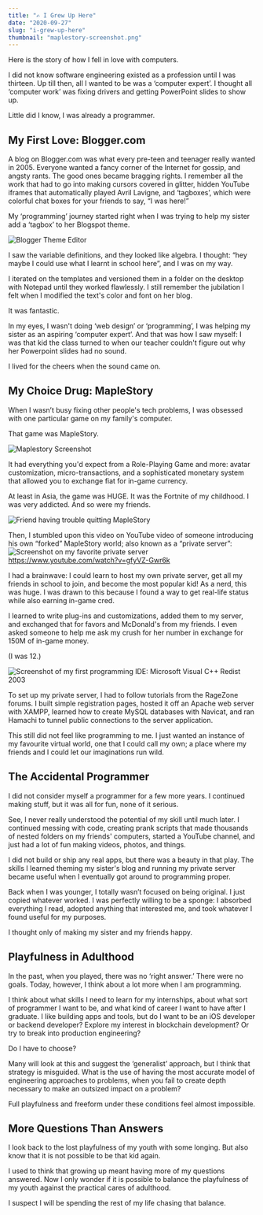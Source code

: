 ```yaml
---
title: "✍️ I Grew Up Here" 
date: "2020-09-27"
slug: "i-grew-up-here"
thumbnail: "maplestory-screenshot.png"
---
```


Here is the story of how I fell in love with computers. 

I did not know software engineering existed as a profession until I was thirteen. Up till then, all I wanted to be was a ‘computer expert’. I thought all ‘computer work’ was fixing drivers and getting PowerPoint slides to show up.

Little did I know, I was already a programmer. 

## My First Love: Blogger.com

A blog on Blogger.com was what every pre-teen and teenager really wanted in 2005. Everyone wanted a fancy corner of the Internet for gossip, and angsty rants. The good ones became bragging rights. I remember all the work that had to go into making cursors covered in glitter, hidden YouTube iframes that automatically played Avril Lavigne, and ‘tagboxes’, which were colorful chat boxes for your friends to say, “I was here!”

My ‘programming’ journey started right when I was trying to help my sister add a ‘tagbox’ to her Blogspot theme.

![Blogger Theme Editor](blogger.png)

I saw the variable definitions, and they looked like algebra. I thought: “hey maybe I could use what I learnt in school here”, and I was on my way. 

I iterated on the templates and versioned them in a folder on the desktop with Notepad until they worked flawlessly. I still remember the jubilation I felt when I modified the text's color and font on her blog. 

It was fantastic.

In my eyes, I wasn't doing ‘web design’ or ‘programming’, I was helping my sister as an aspiring ‘computer expert’. And that was how I saw myself: I was that kid the class turned to when our teacher couldn't figure out why her Powerpoint slides had no sound. 

I lived for the cheers when the sound came on.

## My Choice Drug: MapleStory

When I wasn’t busy fixing other people's tech problems, I was obsessed with one particular game on my family's computer. 

That game was MapleStory. 

![Maplestory Screenshot](maplestory-screenshot.png)

It had everything you'd expect from a Role-Playing Game and more: avatar customization, micro-transactions, and a sophisticated monetary system that allowed you to exchange fiat for in-game currency.

At least in Asia, the game was HUGE. It was the Fortnite of my childhood. I was very addicted. And so were my friends.

![Friend having trouble quitting MapleStory](chester-quitting-maple.png)

Then, I stumbled upon this video on YouTube video of someone introducing his own “forked” MapleStory world; also known as a “private server”:
![Screenshot on my favorite private server](sydneyms-video.png)
https://www.youtube.com/watch?v=gfyVZ-Gwr6k 

I had a brainwave: I could learn to host my own private server, get all my friends in school to join, and become the most popular kid! As a nerd, this was huge. I was drawn to this because I found a way to get real-life status while also earning in-game cred.

I learned to write plug-ins and customizations, added them to my server, and exchanged that for favors and McDonald's from my friends. I even asked someone to help me ask my crush for her number in exchange for 150M of in-game money. 

(I was 12.)

![Screenshot of my first programming IDE: Microsoft Visual C++ Redist 2003](visual-cpp.png)

To set up my private server, I had to follow tutorials from the RageZone forums. I built simple registration pages, hosted it off an Apache web server with XAMPP, learned how to create MySQL databases with Navicat, and ran Hamachi to tunnel public connections to the server application.

This still did not feel like programming to me. I just wanted an instance of my favourite virtual world, one that I could call my own; a place where my friends and I could let our imaginations run wild.


## The Accidental Programmer

I did not consider myself a programmer for a few more years. I continued making stuff, but it was all for fun, none of it serious.

See, I never really understood the potential of my skill until much later. I continued messing with code, creating prank scripts that made thousands of nested folders on my friends' computers, started a YouTube channel, and just had a lot of fun making videos, photos, and things.

I did not build or ship any real apps, but there was a beauty in that play. The skills I learned theming my sister's blog and running my private server became useful when I eventually got around to programming proper.

Back when I was younger, I totally wasn’t focused on being original. I just copied whatever worked. I was perfectly willing to be a sponge: I absorbed everything I read, adopted anything that interested me, and took whatever I found useful for my purposes. 

I thought only of making my sister and my friends happy.

## Playfulness in Adulthood

In the past, when you played, there was no ‘right answer.’ There were no goals. Today, however, I think about a lot more when I am programming. 

I think about what skills I need to learn for my internships, about what sort of programmer I want to be, and what kind of career I want to have after I graduate. I like building apps and tools, but do I want to be an iOS developer or backend developer? Explore my interest in blockchain development? Or try to break into production engineering?

Do I have to choose?

Many will look at this and suggest the ‘generalist’ approach, but I think that strategy is misguided. What is the use of having the most accurate model of engineering approaches to problems, when you fail to create depth necessary to make an outsized impact on a problem?

Full playfulness and freeform under these conditions feel almost impossible. 

## More Questions Than Answers

I look back to the lost playfulness of my youth with some longing. But also know that it is not possible to be that kid again.

I used to think that growing up meant having more of my questions answered. Now I only wonder if it is possible to balance the playfulness of my youth against the practical cares of adulthood. 

I suspect I will be spending the rest of my life chasing that balance.

